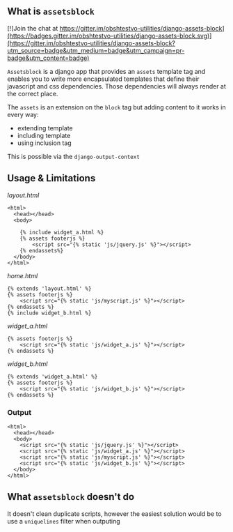 ## What is `assetsblock`

[![Join the chat at https://gitter.im/obshtestvo-utilities/django-assets-block](https://badges.gitter.im/obshtestvo-utilities/django-assets-block.svg)](https://gitter.im/obshtestvo-utilities/django-assets-block?utm_source=badge&utm_medium=badge&utm_campaign=pr-badge&utm_content=badge)

`Assetsblock` is a django app that provides an `assets` template tag
and enables you to write more encapsulated templates that define their
javascript and css dependencies. Those dependencies will always render at the correct place.

The `assets` is an extension on the `block` tag but adding content to it works in every way:

 - extending template
 - including template
 - using inclusion tag

This is possible via the `django-output-context`

## Usage & Limitations

*layout.html*
```
<html>
  <head></head>
  <body>

    {% include widget_a.html %}
    {% assets footerjs %}
        <script src="{% static 'js/jquery.js' %}"></script>
    {% endassets%}
  </body>
</html>
```

*home.html*
```
{% extends 'layout.html' %}
{% assets footerjs %}
    <script src="{% static 'js/myscript.js' %}"></script>
{% endassets %}
{% include widget_b.html %}
```

*widget_a.html*
```
{% assets footerjs %}
    <script src="{% static 'js/widget_a.js' %}"></script>
{% endassets %}
```

*widget_b.html*
```
{% extends 'widget_a.html' %}
{% assets footerjs %}
    <script src="{% static 'js/widget_b.js' %}"></script>
{% endassets %}
```

### Output
```
<html>
  <head></head>
  <body>
    <script src="{% static 'js/jquery.js' %}"></script>
    <script src="{% static 'js/widget_a.js' %}"></script>
    <script src="{% static 'js/myscript.js' %}"></script>
    <script src="{% static 'js/widget_b.js' %}"></script>
  </body>
</html>

```

## What `assetsblock` doesn't do
It doesn't clean duplicate scripts, however the easiest solution would be to use a `uniquelines` filter when outputing 
